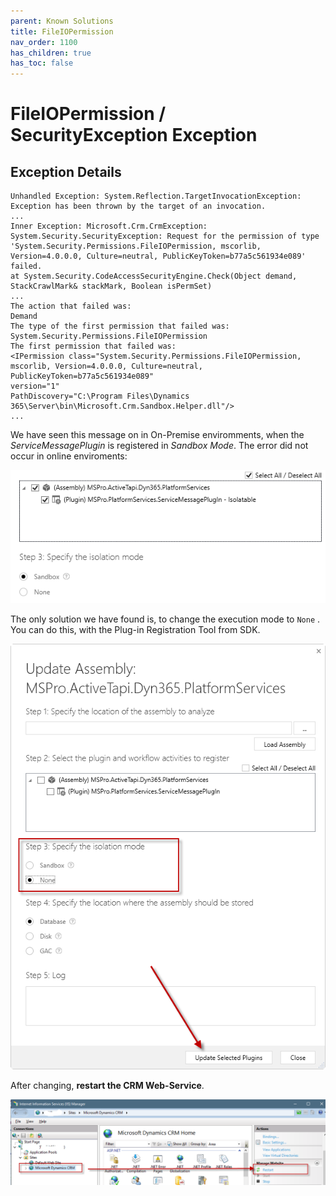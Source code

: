 ```yaml
---
parent: Known Solutions
title: FileIOPermission
nav_order: 1100
has_children: true
has_toc: false
---
```


# FileIOPermission / SecurityException Exception

## Exception Details

```
Unhandled Exception: System.Reflection.TargetInvocationException: Exception has been thrown by the target of an invocation.
...
Inner Exception: Microsoft.Crm.CrmException: System.Security.SecurityException: Request for the permission of type 'System.Security.Permissions.FileIOPermission, mscorlib, Version=4.0.0.0, Culture=neutral, PublicKeyToken=b77a5c561934e089' failed.
at System.Security.CodeAccessSecurityEngine.Check(Object demand, StackCrawlMark& stackMark, Boolean isPermSet)
...
The action that failed was:
Demand
The type of the first permission that failed was:
System.Security.Permissions.FileIOPermission
The first permission that failed was:
<IPermission class="System.Security.Permissions.FileIOPermission, mscorlib, Version=4.0.0.0, Culture=neutral, PublicKeyToken=b77a5c561934e089"
version="1"
PathDiscovery="C:\Program Files\Dynamics 365\Server\bin\Microsoft.Crm.Sandbox.Helper.dll"/>
...
```

We have seen this message on in On-Premise enviromments, when the *ServiceMessagePlugin* is registered in *Sandbox Mode*. The error did not occur in online enviroments:

![image-20191223174741103](Untitled.assets/image-20191223174741103.png)

The only solution we have found is, to change the execution mode to `None` . You can do this, with the Plug-in Registration Tool from SDK. 

![img](Untitled.assets/SNAGHTMLa8a88f3.PNG)

After changing, **restart the CRM Web-Service**.

![img](Untitled.assets/SNAGHTMLa8a24bb.PNG)
